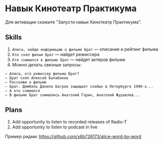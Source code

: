 # Навык Кинотеатр Практикума

Для активации скажите "Запусти навык Кинотеатр Практикума".

## Skills

1. `Алиса, найди информацию о фильме Брат` — описание и рейтинг фильма
1. `Кто снял фильм Брат` — найдет режиссера
1. `Кто снимался в фильме Брат` — найдет актеров фильма
1. Можно делать связные запросы: 
```
— Алиса, кто режиссер фильма Брат?
— Брат снял Алексей Балабанов
— Расскажи о фильме
— Брат. Дембель Данила Багров защищает слабых в Петербурге 1990-х...
— А кто снимался
— В фильме Брат снимались Анатолий Горин, Анатолий Журавлев... 
```

## Plans

1. Add opportunity to listen to recorded releases of Radio-T
1. Add opportunity to listen to podcast in live

Пример ридми: https://github.com/x6b726173/alice-word-by-word